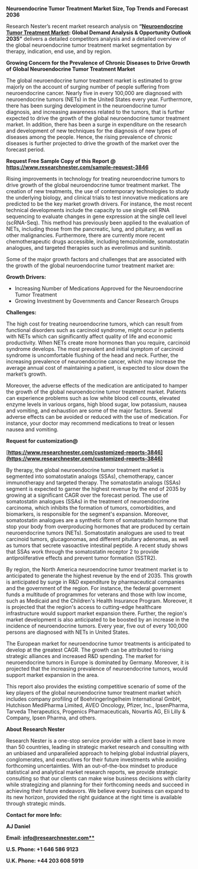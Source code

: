 ﻿**Neuroendocrine Tumor Treatment Market Size, Top Trends and Forecast 2036**

Research Nester’s recent market research analysis on **“[Neuroendocrine Tumor Treatment Market](https://www.researchnester.com/reports/neuroendocrine-tumor-treatment-market/3846): Global Demand Analysis & Opportunity Outlook 2035”** delivers a detailed competitors analysis and a detailed overview of the global neuroendocrine tumor treatment market segmentation by therapy, indication, end use, and by region. 

**Growing Concern for the Prevalence of Chronic Diseases to Drive Growth of Global Neuroendocrine Tumor Treatment Market** 

The global neuroendocrine tumor treatment market is estimated to grow majorly on the account of surging number of people suffering from neuroendocrine cancer. Nearly five in every 100,000 are diagnosed with neuroendocrine tumors (NETs) in the United States every year. Furthermore, there has been surging development in the neuroendocrine tumor diagnosis, and increasing awareness related to the tumors, that is further expected to drive the growth of the global neuroendocrine tumor treatment market. In addition, there has been a surge in expenditure on the research and development of new techniques for the diagnosis of new types of diseases among the people. Hence, the rising prevalence of chronic diseases is further projected to drive the growth of the market over the forecast period.

<a name="_hlk168911023"></a><a name="_hlk168911453"></a>**Request Free Sample Copy of this Report @ <https://www.researchnester.com/sample-request-3846>** 

Rising improvements in technology for treating neuroendocrine tumors to drive growth of the global neuroendocrine tumor treatment market. The creation of new treatments, the use of contemporary technologies to study the underlying biology, and clinical trials to test innovative medications are predicted to be the key market growth drivers. For instance, the most recent technical developments include the capacity to use single cell RNA sequencing to evaluate changes in gene expression at the single cell level (scRNA-Seq). This method has previously been applied to the evaluation of NETs, including those from the pancreatic, lung, and pituitary, as well as other malignancies. Furthermore, there are currently more recent chemotherapeutic drugs accessible, including temozolomide, somatostatin analogues, and targeted therapies such as everolimus and sunitinib. 

Some of the major growth factors and challenges that are associated with the growth of the global neuroendocrine tumor treatment market are:

**Growth Drivers:**

- Increasing Number of Medications Approved for the Neuroendocrine Tumor Treatment
- Growing Investment by Governments and Cancer Research Groups 

**Challenges:**

The high cost for treating neuroendocrine tumors, which can result from functional disorders such as carcinoid syndrome, might occur in patients with NETs which can significantly affect quality of life and economic productivity. When NETs create more hormones than you require, carcinoid syndrome develops. The most prevalent and initial symptom of carcinoid syndrome is uncomfortable flushing of the head and neck. Further, the increasing prevalence of neuroendocrine cancer, which may increase the average annual cost of maintaining a patient, is expected to slow down the market’s growth.

Moreover, the adverse effects of the medication are anticipated to hamper the growth of the global neuroendocrine tumor treatment market. Patients can experience problems such as low white blood cell counts, elevated enzyme levels in various organs, high blood sugar, low potassium, nausea and vomiting, and exhaustion are some of the major factors. Several adverse effects can be avoided or reduced with the use of medication. For instance, your doctor may recommend medications to treat or lessen nausea and vomiting.

**Request for customization@**

[**https://www.researchnester.com/customized-reports-3846](https://www.researchnester.com/customized-reports-3846)** 

By therapy, the global neuroendocrine tumor treatment market is segmented into somatostatin analogs (SSAs), chemotherapy, cancer immunotherapy and targeted therapy. The somatostatin analogs (SSAs) segment is expected to garner the highest revenue by the end of 2035 by growing at a significant CAGR over the forecast period. The use of somatostatin analogues (SSAs) in the treatment of neuroendocrine carcinoma, which inhibits the formation of tumors, comorbidities, and biomarkers, is responsible for the segment's expansion. Moreover, somatostatin analogues are a synthetic form of somatostatin hormone that stop your body from overproducing hormones that are produced by certain neuroendocrine tumors (NETs). Somatostatin analogues are used to treat carcinoid tumors, glucagonomas, and different pituitary adenomas, as well as tumors that secrete vasoactive intestinal peptide. A recent study shows that SSAs work through the somatostatin receptor 2 to provide antiproliferative effects and prevent tumor formation (SSTR2). 

By region, the North America neuroendocrine tumor treatment market is to anticipated to generate the highest revenue by the end of 2035. This growth is anticipated by surge in R&D expenditure by pharmaceutical companies and the government of the region. For instance, the federal government funds a multitude of programmes for veterans and those with low income, such as Medicaid and the Children's Health Insurance Program. Moreover, it is projected that the region's access to cutting-edge healthcare infrastructure would support market expansion there. Further, the region's market development is also anticipated to be boosted by an increase in the incidence of neuroendocrine tumors. Every year, five out of every 100,000 persons are diagnosed with NETs in United States.

The European market for neuroendocrine tumor treatments is anticipated to develop at the greatest CAGR. The growth can be attributed to rising strategic alliances and increased R&D spending. The market for neuroendocrine tumors in Europe is dominated by Germany. Moreover, it is projected that the increasing prevalence of neuroendocrine tumors, would support market expansion in the area.

This report also provides the existing competitive scenario of some of the key players of the global neuroendocrine tumor treatment market which includes company profiling of BoehringerIngelheim International GmbH, Hutchison MediPharma Limited, AVEO Oncology, Pfizer, Inc., IpsenPharma, Tarveda Therapeutics, Progenics Pharmaceuticals, Novartis AG, Eli Lilly & Company, Ipsen Pharma, and others. 

<a name="_hlk168910495"></a>**About Research Nester**

Research Nester is a one-stop service provider with a client base in more than 50 countries, leading in strategic market research and consulting with an unbiased and unparalleled approach to helping global industrial players, conglomerates, and executives for their future investments while avoiding forthcoming uncertainties. With an out-of-the-box mindset to produce statistical and analytical market research reports, we provide strategic consulting so that our clients can make wise business decisions with clarity while strategizing and planning for their forthcoming needs and succeed in achieving their future endeavors. We believe every business can expand to its new horizon, provided the right guidance at the right time is available through strategic minds.

**Contact for more Info:**

**AJ Daniel**

**Email: [info@researchnester.com**](mailto:info@researchnester.com)**

**U.S. Phone: +1 646 586 9123** 

**U.K. Phone: +44 203 608 5919**
